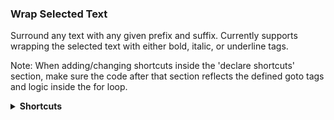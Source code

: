 ﻿### Wrap Selected Text

Surround any text with any given prefix and suffix. Currently supports wrapping the selected text with either bold, italic, or underline tags.

Note: When adding/changing shortcuts inside the 'declare shortcuts' section, make sure the code after that section reflects the defined goto tags and logic inside the for loop.

<details>
  <summary><b>Shortcuts</b></summary>

* `Alt + B` - <b>text</b>
* `Alt + I` - <i>text</i>
* `Alt + U` - <u>text</u>

</details>